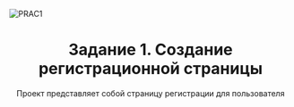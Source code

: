 ![PRAC1](https://github.com/user-attachments/assets/93cb3b42-6d41-4f4e-9720-8cdd315026ff)
<h1 align="center">Задание 1. Создание регистрационной страницы </h1> 
<p align="center"> Проект представляет собой страницу регистрации для пользователя </p>
